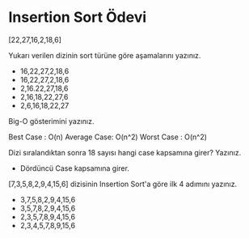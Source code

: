 # Insertion Sort Ödevi

[22,27,16,2,18,6]

Yukarı verilen dizinin sort türüne göre aşamalarını yazınız.

- 16,22,27,2,18,6
- 16,22,27,2,18,6
- 2,16.22,27,18,6
- 2,16,18,22,27,6
- 2,6,16,18,22,27

Big-O gösterimini yazınız.

Best Case : O(n) Average Case: O(n^2) Worst Case : O(n^2) 

Dizi sıralandıktan sonra 18 sayısı hangi case kapsamına girer? Yazınız.

- Dördüncü Case kapsamına girer.

[7,3,5,8,2,9,4,15,6] dizisinin Insertion Sort'a göre ilk 4 adımını yazınız.

- 3,7,5,8,2,9,4,15,6
- 3,5,7,8,2,9,4,15,6
- 2,3,5,7,8,9,4,15,6
- 2,3,4,5,7,8,9,15,6